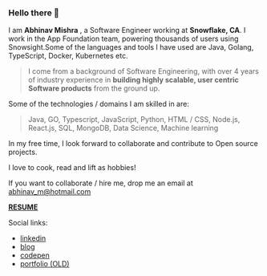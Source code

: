 ### Hello there 👋

I am **Abhinav Mishra** , a Software Engineer working at **Snowflake, CA**. I work in the App Foundation team, powering thousands of users using Snowsight.Some of the languages and tools I have used are Java, Golang, TypeScript, Docker, Kubernetes etc.

> I come from a background of Software Engineering, with over 4 years of industry experience in **building highly scalable, user centric Software products** from the ground up.

Some of the technologies / domains I am skilled in are:

> Java, GO, Typescript, JavaScript, Python, HTML / CSS, Node.js, React.js, SQL, MongoDB, Data Science, Machine learning
 
In my free time, I look forward to collaborate and contribute to Open source projects.

I love to cook, read and lift as hobbies!

If you want to collaborate / hire me, drop me an email at abhinav_m@hotmail.com

[**RESUME**](./RESUME_ABHINAV_MISHRA.pdf)

Social links:
* [linkedin](https://www.linkedin.com/in/amishra93/)
* [blog](https://mishrants.netlify.app)
* [codepen](https://codepen.io/abhinavthinktank)
* [portfolio (OLD)](https://abhinav-m.github.io)


